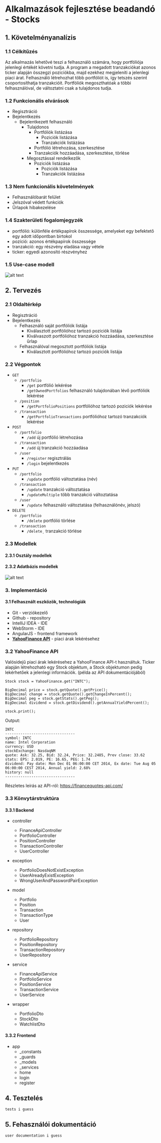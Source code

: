 # Alkalmazások fejlesztése beadandó - Stocks

## 1. Követelményanalízis

### 1.1 Célkítűzés
Az alkalmazás lehetővé teszi a felhasználó számára, hogy portfóliója jelenlegi értékét követni tudja.
A program a megadott tranzakciókat azonos ticker alapján összegzi pozicíókba, majd ezekhez megjeleníti a jelenlegi piaci árat.
Felhasználó létrehozhat több portfóliót is, így tetszés szerint csoportosíthatja tranzakcióit. Portfóliók megoszthatóak a többi felhasználóval, de változtatni csak a tulajdonos tudja.

### 1.2 Funkcionális elvárások
 - Regisztráció
  - Bejelentkezés
    - Bejelentkezett felhasználó
      - Tulajdonos
        - Portfóliók listázása
          - Poziciók listázása
          - Tranzakciók listázása
         - Portfólió létrehozása, szerkesztése
         - Tranzakciók hozzáadása, szerkesztése, törlése
       - Megosztással rendelkezők
         - Poziciók listázása
           - Poziciók listázása 
           - Tranzakciók listázása
   
### 1.3 Nem funkcionális követelmények
  - Felhasználóbarát felület
  - Jelszóval védett funkciók
  - Űrlapok hibakezelése

### 1.4 Szakterületi fogalomjegyzék
  - portfólió: különféle értékpapírok összessége, amelyeket egy befektető egy adott időpontban birtokol
  - pozíció: azonos értékpapírok összessége
  - tranzakció: egy részvény eladása vagy vétele
  - ticker: egyedi azonosító részvényhez

### 1.5 Use-case modell
![alt text](docs/images/userstory.png)
    
    
## 2. Tervezés

### 2.1 Oldaltérkép
  - Regisztráció
  - Bejelentkezés
    - Felhasználó saját portfóliók listája
      - Kiválasztott portfólióhoz tartozó poziciók listája
      - Kiválvaszott portfólióhoz tranzakció hozzáadása, szerkesztése űrlap
    - Felhasználóval megosztott portfóliók listája
      - Kiválasztott portfólióhoz tartozó poziciók listája
    
### 2.2 Végpontok
  - `GET `
    - `/portfolio`
      - `/get` portfólió lekérése
      - `/getOwnedPortfolios` felhasználó tulajdonában lévő portfóliók lekérése
    - `/position`
      - `/getPortfolioPositions` portfólióhoz tartozó poziciók lekérése
    - `/transaction`
      - `/getPortfolioTransactions` portfólióhoz tartozó tranzakciók lekérése
   - `POST`
     - `/portfolio`
       - `/add` új portfólió létrehozása
     - `/transaction`
       - `/add` új tranzakció hozzáadása
     - `/user`
       - `/register` regisztrálás
       - `/login` bejelentkezés 
   - `PUT`
     - `/portfolio`
       - `/update` portfólió változtatása (név)  
     - `/transaction`
       - `/update` tranzakció változtatása
       - `/updateMultiple` több tranzakció változtatása 
     - `/user`
       - `/update` felhasználó változtatása (felhasználónév, jelszó) 
 - `DELETE`
     - `/portfolio`
       - `/delete` portfólió törlése 
     - `/transaction`
       - `/delete˛` tranzakció törlése

### 2.3 Modellek

#### 2.3.1 Osztály modellek

	

#### 2.3.2 Adatbázis modellek
![alt text](docs/images/adatbazisterv.png)

    
### 3. Implementáció

#### 3.1 Felhasznált eszközök, technológiák

  - Git - verziókezelő
  - Github - repository
  - IntelliJ IDEA - IDE
  - WebStorm - IDE
  - AngularJS - frontend framework
  - [**YahooFinance API**](https://github.com/sstrickx/yahoofinance-api) - piaci árak lekérésehez

### 3.2 YahooFinance API

Valósidejű piaci árak lekérésehez a YahooFinance API-t használtuk.
Ticker alapján létrehozható egy Stock objektum, a Stock objektumon pedig lekérhetőek a jelenlegi információk. (példa az API dokumentációjából)

	Stock stock = YahooFinance.get("INTC");
 
	BigDecimal price = stock.getQuote().getPrice();
	BigDecimal change = stock.getQuote().getChangeInPercent();
	BigDecimal peg = stock.getStats().getPeg();
	BigDecimal dividend = stock.getDividend().getAnnualYieldPercent();
 
	stock.print();
    
Output:

	INTC
	--------------------------------
	symbol: INTC
	name: Intel Corporation
	currency: USD
	stockExchange: NasdaqNM
	quote: Ask: 32.25, Bid: 32.24, Price: 32.2485, Prev close: 33.62
	stats: EPS: 2.019, PE: 16.65, PEG: 1.74
	dividend: Pay date: Mon Dec 01 06:00:00 CET 2014, Ex date: Tue Aug 05 06:00:00 CEST 2014, Annual yield: 2.68%
	history: null
	--------------------------------

Részletes leírás az API-ról: https://financequotes-api.com/ 

### 3.3 Könvytárstruktúra

#### 3.3.1 Backend

- controller
  - FinanceApiController
  - PortfolioController
  - PositionController
  - TransactionController
  - UserController
  
- exception
  - PortfolioDoesNotExistException
  - UserAlreadyExistException
  - WrongUserAndPasswordPairException

- model
  - Portfolio
  - Position
  - Transaction
  - TransactionType
  - User

- repository
  - PortfolioRepository
  - PositionRepository
  - TransactionRepository
  - UserRepository
 
 - service
   - FinanceApiService
   - PortfolioService
   - PositionService
   - TransactionService
   - UserService
 
 - wrapper
   - PortfolioDto
   - StockDto
   - WatchlistDto

#### 3.3.2 Frontend

- app
  - _constants
  - _guards
  - _models
  - _services
  - home
  - login
  - register
  
## 4. Tesztelés

	tests i guess

## 5. Fehasználói dokumentáció

	user documentation i guess
